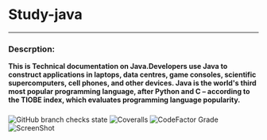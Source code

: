 # Study-java
----
### Descrption:
**This is Technical documentation on Java.Developers use Java to construct applications in laptops, data centres, game consoles, scientific supercomputers, cell phones, and other devices. Java is the world's third most popular programming language, after Python and C – according to the TIOBE index, which evaluates programming language popularity.**
###
![GitHub branch checks state](https://img.shields.io/github/checks-status/bben95/Study-java/main?style=for-the-badge)
![Coveralls](https://img.shields.io/coveralls/github/bben95/Study-java?style=for-the-badge)
![CodeFactor Grade](https://img.shields.io/codefactor/grade/github/bben95/Study-java/main?style=for-the-badge)
![ScreenShot]("C:\Frontend\StudyJava\javass.png")
